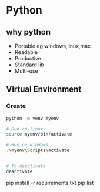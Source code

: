 # Python

## why python
- Portable eg windows,linux,mac
- Readable
- Productive
- Standard lib
- Multi-use


## Virtual Environment

### Create

```bash
python -m venv myenv

# Run on linux
source myenv/bin/activate

# Run on windows
.\myenv\Scripts\activate


# To deactivate
deactivate

```

pip install -r requirements.txt
pip list




